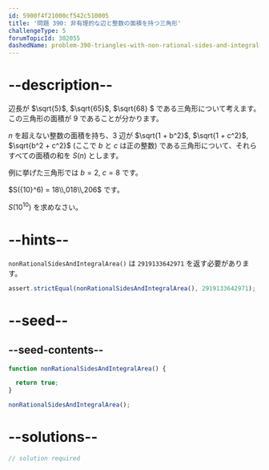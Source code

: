 ```yaml
---
id: 5900f4f21000cf542c510005
title: '問題 390: 非有理的な辺と整数の面積を持つ三角形'
challengeType: 5
forumTopicId: 302055
dashedName: problem-390-triangles-with-non-rational-sides-and-integral-area
---
```


# --description--

辺長が $\sqrt{5}$, $\sqrt{65}$, $\sqrt{68} $ である三角形について考えます。 この三角形の面積が 9 であることが分かります。

$n$ を超えない整数の面積を持ち、3 辺が $\sqrt{1 + b^2}$, $\sqrt{1 + c^2}$, $\sqrt{b^2 + c^2}$ (ここで $b$ と $c$ は正の整数) である三角形について、それらすべての面積の和を $S(n)$ とします。

例に挙げた三角形では $b = 2$, $c = 8$ です。

$S({10}^6) = 18\\,018\\,206$ です。

$S({10}^{10})$ を求めなさい。

# --hints--

`nonRationalSidesAndIntegralArea()` は `2919133642971` を返す必要があります。

```js
assert.strictEqual(nonRationalSidesAndIntegralArea(), 2919133642971);
```

# --seed--

## --seed-contents--

```js
function nonRationalSidesAndIntegralArea() {

  return true;
}

nonRationalSidesAndIntegralArea();
```

# --solutions--

```js
// solution required
```

